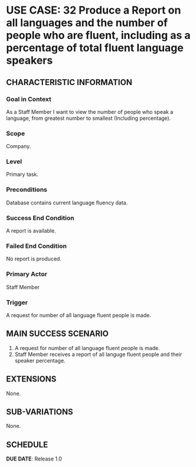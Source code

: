# USE CASE: 32 Produce a Report on all languages and the number of people who are fluent, including as a percentage of total fluent language speakers

## CHARACTERISTIC INFORMATION

### Goal in Context

As a Staff Member I want to view the number of people who speak a language, from greatest number to smallest (Including percentage).

### Scope

Company.

### Level

Primary task.

### Preconditions

Database contains current language fluency data.

### Success End Condition

A report is available.

### Failed End Condition

No report is produced.

### Primary Actor

Staff Member

### Trigger

A request for number of all language fluent people is made.

## MAIN SUCCESS SCENARIO

1. A request for number of all language fluent people is made.
2. Staff Member receives a report of all languge fluent people and their speaker percentage.

## EXTENSIONS

None.

## SUB-VARIATIONS

None.

## SCHEDULE

**DUE DATE**: Release 1.0